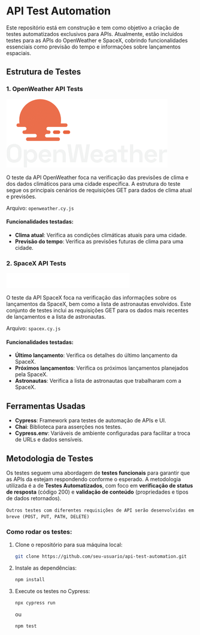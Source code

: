 # API Test Automation

Este repositório está em construção e tem como objetivo a criação de testes automatizados exclusivos para APIs. Atualmente, estão incluídos testes para as APIs do OpenWeather e SpaceX, cobrindo funcionalidades essenciais como previsão do tempo e informações sobre lançamentos espaciais.

## Estrutura de Testes

### 1. **OpenWeather API Tests**
![alt text](<cypress\e2e\Open Weather\image.png>)

O teste da API OpenWeather foca na verificação das previsões de clima e dos dados climáticos para uma cidade específica. A estrutura do teste segue os principais cenários de requisições GET para dados de clima atual e previsões.

Arquivo: `openweather.cy.js`

#### Funcionalidades testadas:
- **Clima atual**: Verifica as condições climáticas atuais para uma cidade.
- **Previsão do tempo**: Verifica as previsões futuras de clima para uma cidade.

### 2. **SpaceX API Tests**
![alt text](<cypress\e2e\Space X\image2.png>)

O teste da API SpaceX foca na verificação das informações sobre os lançamentos da SpaceX, bem como a lista de astronautas envolvidos. Este conjunto de testes inclui as requisições GET para os dados mais recentes de lançamentos e a lista de astronautas.

Arquivo: `spacex.cy.js`

#### Funcionalidades testadas:
- **Último lançamento**: Verifica os detalhes do último lançamento da SpaceX.
- **Próximos lançamentos**: Verifica os próximos lançamentos planejados pela SpaceX.
- **Astronautas**: Verifica a lista de astronautas que trabalharam com a SpaceX.

## Ferramentas Usadas

- **Cypress**: Framework para testes de automação de APIs e UI.
- **Chai**: Biblioteca para asserções nos testes.
- **Cypress.env**: Variáveis de ambiente configuradas para facilitar a troca de URLs e dados sensíveis.

## Metodologia de Testes

Os testes seguem uma abordagem de **testes funcionais** para garantir que as APIs da estejam respondendo conforme o esperado. A metodologia utilizada é a de **Testes Automatizados**, com foco em **verificação de status de resposta** (código 200) e **validação de conteúdo** (propriedades e tipos de dados retornados).

 `Outros testes com diferentes requisições de API serão desenvolvidas em breve (POST, PUT, PATH, DELETE)`

### Como rodar os testes:

1. Clone o repositório para sua máquina local:
   ```bash
   git clone https://github.com/seu-usuario/api-test-automation.git
   ```

2. Instale as dependências:
   ```bash
   npm install
   ```


3. Execute os testes no Cypress:
   ```bash
   npx cypress run
   ```
   ou 
   ```
   npm test
   ```